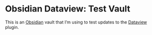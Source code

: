 # Obsidian Dataview: Test Vault

This is an [Obsidian](https://www.obsidian.md) vault that I’m using to test updates to the [Dataview](https://blacksmithgu.github.io/obsidian-dataview/) plugin.